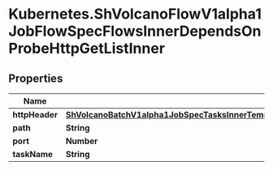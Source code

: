 # Kubernetes.ShVolcanoFlowV1alpha1JobFlowSpecFlowsInnerDependsOnProbeHttpGetListInner

## Properties

Name | Type | Description | Notes
------------ | ------------- | ------------- | -------------
**httpHeader** | [**ShVolcanoBatchV1alpha1JobSpecTasksInnerTemplateSpecContainersInnerLifecyclePostStartHttpGetHttpHeadersInner**](ShVolcanoBatchV1alpha1JobSpecTasksInnerTemplateSpecContainersInnerLifecyclePostStartHttpGetHttpHeadersInner.md) |  | [optional] 
**path** | **String** |  | [optional] 
**port** | **Number** |  | [optional] 
**taskName** | **String** |  | [optional] 


